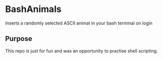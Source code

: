 # BashAnimals
Inserts a randomly selected ASCII animal in your bash terminal on login

## Purpose
This repo is just for fun and was an opportunity to practise shell scripting.
